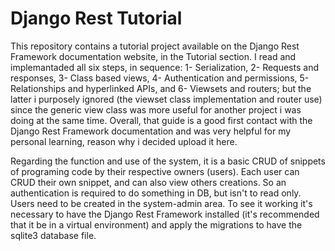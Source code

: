 # Django Rest Tutorial

This repository contains a tutorial project available on the Django Rest Framework documentation website, in the Tutorial section. I read and implemantaded all six steps, in sequence: 1- Serialization, 2- Requests and responses, 3- Class based views, 4- Authentication and permissions, 5- Relationships and hyperlinked APIs, and 6- Viewsets and routers; but the latter i purposely ignored (the viewset class implementation and router use) since the generic view class was more useful for another project i was doing at the same time.
Overall, that guide is a good first contact with the Django Rest Framework documentation and was very helpful for my personal learning, reason why i decided upload it here.

Regarding the function and use of the system, it is a basic CRUD of snippets of programing code by their respective owners (users). Each user can CRUD their own snippet, and can also view others creations. So an authentication is required to do something in DB, but isn't to read only. Users need to be created in the system-admin area.
To see it working it's necessary to have the Django Rest Framework installed (it's recommended that it be in a virtual environment) and apply the migrations to have the sqlite3 database file.
